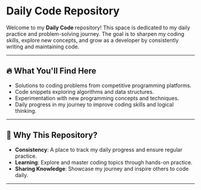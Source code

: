 # Daily Code Repository

Welcome to my **Daily Code** repository! This space is dedicated to my daily practice and problem-solving journey. The goal is to sharpen my coding skills, explore new concepts, and grow as a developer by consistently writing and maintaining code.

---

## 🔥 **What You'll Find Here**
- Solutions to coding problems from competitive programming platforms.
- Code snippets exploring algorithms and data structures.
- Experimentation with new programming concepts and techniques.
- Daily progress in my journey to improve coding skills and logical thinking.

---

## 🚀 **Why This Repository?**
- **Consistency**: A place to track my daily progress and ensure regular practice.
- **Learning**: Explore and master coding topics through hands-on practice.
- **Sharing Knowledge**: Showcase my journey and inspire others to code daily.

---

